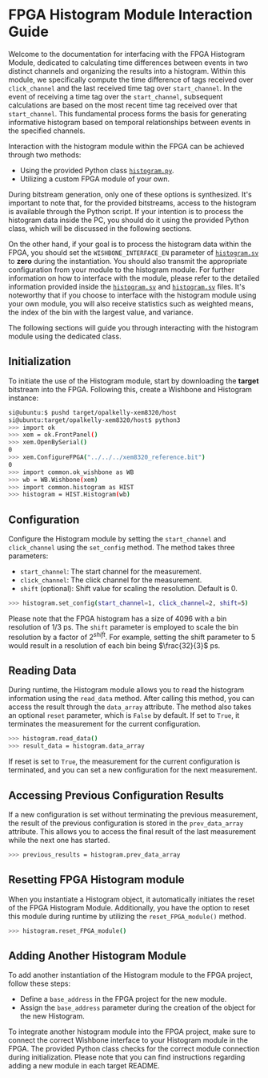 # FPGA Histogram Module Interaction Guide

Welcome to the documentation for interfacing with the FPGA Histogram Module, dedicated to calculating time differences between events in two distinct channels and organizing the results into a histogram. Within this module, we specifically compute the time difference of tags received over `click_channel` and the last received time tag over `start_channel`. In the event of receiving a time tag over the `start_channel`, subsequent calculations are based on the most recent time tag received over that `start_channel`. This fundamental process forms the basis for generating informative histogram based on temporal relationships between events in the specified channels.

Interaction with the histogram module within the FPGA can be achieved through two methods:

- Using the provided Python class [`histogram.py`](./host/histogram.py).
- Utilizing a custom FPGA module of your own.

During bitstream generation, only one of these options is synthesized. It's important to note that, for the provided bitstreams, access to the histogram is available through the Python script. If your intention is to process the histogram data inside the PC, you should do it using the provided Python class, which will be discussed in the following sections.


On the other hand, if your goal is to process the histogram data within the FPGA, you should set the `WISHBONE_INTERFACE_EN` parameter of [`histogram.sv`](./hdl/histogram/histogram.sv) to **zero** during the instantiation. You should also transmit the appropriate configuration from your module to the histogram module. For further information on how to interface with the module, please refer to the detailed information provided inside the [`histogram.sv`](./hdl/histogram/histogram.sv) and [`histogram.sv`](./hdl/histogram/histogram.sv) files. It's noteworthy that if you choose to interface with the histogram module using your own module, you will also receive statistics such as weighted means, the index of the bin with the largest value, and variance.

The following sections will guide you through interacting with the histogram module using the dedicated class.

## Initialization
To initiate the use of the Histogram module, start by downloading the **target** bitstream into the FPGA. Following this, create a Wishbone and Histogram instance:
``` sh
si@ubuntu:$ pushd target/opalkelly-xem8320/host
si@ubuntu:target/opalkelly-xem8320/host$ python3
>>> import ok
>>> xem = ok.FrontPanel()
>>> xem.OpenBySerial()
0
>>> xem.ConfigureFPGA("../../../xem8320_reference.bit")
0
>>> import common.ok_wishbone as WB
>>> wb = WB.Wishbone(xem)
>>> import common.histogram as HIST
>>> histogram = HIST.Histogram(wb)
```


## Configuration
Configure the Histogram module by setting the `start_channel` and `click_channel` using the `set_config` method. The method takes three parameters:

- `start_channel`: The start channel for the measurement.
- `click_channel`: The click channel for the measurement.
- `shift` (optional): Shift value for scaling the resolution. Default is 0.

``` sh
>>> histogram.set_config(start_channel=1, click_channel=2, shift=5)
```

Please note that the FPGA histogram has a size of 4096 with a bin resolution of 1/3 ps. The `shift` parameter is employed to scale the bin resolution by a factor of $2^{shift}$. For example, setting the shift parameter to 5 would result in a resolution of each bin being $\frac{32}{3}$ ps.


## Reading Data

During runtime, the Histogram module allows you to read the histogram information using the `read_data` method. After calling this method, you can access the result through the `data_array` attribute. The method also takes an optional `reset` parameter, which is `False` by default. If set to `True`, it terminates the measurement for the current configuration.

``` sh
>>> histogram.read_data()
>>> result_data = histogram.data_array
```
If reset is set to `True`, the measurement for the current configuration is terminated, and you can set a new configuration for the next measurement.

## Accessing Previous Configuration Results
If a new configuration is set without terminating the previous measurement, the result of the previous configuration is stored in the `prev_data_array` attribute. This allows you to access the final result of the last measurement while the next one has started.

``` sh
>>> previous_results = histogram.prev_data_array
```
## Resetting FPGA Histogram module
When you instantiate a Histogram object, it automatically initiates the reset of the FPGA Histogram Module. Additionally, you have the option to reset this module during runtime by utilizing the `reset_FPGA_module()` method.
``` sh
>>> histogram.reset_FPGA_module()
```
## Adding Another Histogram Module
To add another instantiation of the Histogram module to the FPGA project, follow these steps:

- Define a `base_address` in the FPGA project for the new module.
- Assign the `base_address` parameter during the creation of the object for the new Histogram.

To integrate another histogram module into the FPGA project, make sure to connect the correct Wishbone interface to your Histogram module in the FPGA. The provided Python class checks for the correct module connection during initialization. Please note that you can find instructions regarding adding a new module in each target README.
